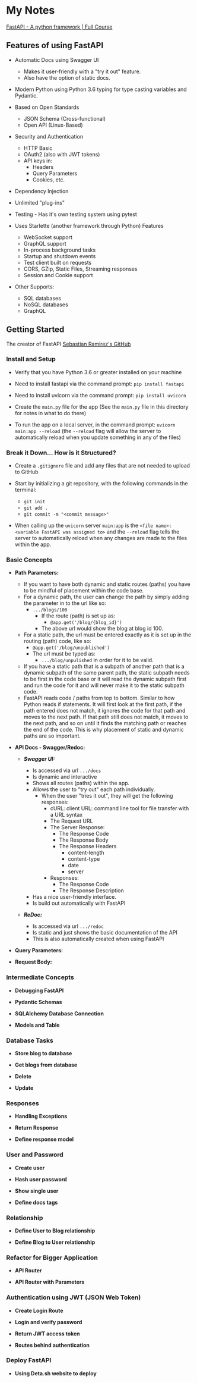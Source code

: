 # My Notes

[FastAPI - A python framework | Full Course](https://youtu.be/7t2alSnE2-I)

## Features of using FastAPI

- Automatic Docs using Swagger UI
    - Makes it user-friendly with a "try it out" feature.
    - Also have the option of static docs.

- Modern Python using Python 3.6 typing for type casting variables and Pydantic.

- Based on Open Standards
    - JSON Schema (Cross-functional)
    - Open API (Linux-Based)

- Security and Authentication
    - HTTP Basic
    - OAuth2 (also with JWT tokens)
    - API keys in:
        - Headers
        - Query Parameters
        - Cookies, etc.

- Dependency Injection

- Unlimited "plug-ins"

- Testing - Has it's own testing system using pytest

- Uses Starlette (another framework through Python) Features
    - WebSocket support
    - GraphQL support
    - In-process background tasks
    - Startup and shutdown events
    - Test client built on requests
    - CORS, GZip, Static Files, Streaming responses
    - Session and Cookie support

- Other Supports:
    - SQL databases
    - NoSQL databases
    - GraphQL


## Getting Started

The creator of FastAPI [Sebastian Ramirez's GitHub](https://github.com/tiangolo/)

### Install and Setup
- Verify that you have Python 3.6 or greater installed on your machine

- Need to install fastapi via the command prompt: `pip install fastapi`

- Need to install uvicorn via the command prompt: `pip install uvicorn`

- Create the `main.py` file for the app (See the `main.py` file in this directory for notes in what to do there)

- To run the app on a local server, in the command prompt: `uvicorn main:app --reload` (the `--reload` flag will allow the server to automatically reload when you update something in any of the files)

### Break it Down... How is it Structured?

- Create a `.gitignore` file and add any files that are not needed to upload to GitHub

- Start by initializing a git repository, with the following commands in the terminal:
    - `git init`
    - `git add .`
    - `git commit -m "<commit message>"`

- When calling up the `uvicorn` server `main:app` is the `<file name>:<variable FastAPI was assigned to>` and the `--reload` flag tells the server to automatically reload when any changes are made to the files within the app.


### Basic Concepts

- **Path Parameters:**
  - If you want to have both dynamic and static routes (paths) you have to be mindful of placement within the code base.
  - For a dynamic path, the user can change the path by simply adding the parameter in to the url like so:
    - `.../blogs/100`
      - If the route (path) is set up as:
        - `@app.get('/blog/{blog_id}')`
      - The above url would show the blog at blog id 100.
  - For a static path, the url must be entered exactly as it is set up in the routing (path) code, like so:
    - `@app.get('/blog/unpublished')`
    - The url must be typed as:
      - `.../blog/unpulished` in order for it to be valid.
  - If you have a static path that is a subpath of another path that is a dynamic subpath of the same parent path, the static subpath needs to be first in the code base or it will read the dynamic subpath first and run the code for it and will never make it to the static subpath code.
  - FastAPI reads code / paths from top to bottom. Similar to how Python reads if statements. It will first look at the first path, if the path entered does not match, it ignores the code for that path and moves to the next path. If that path still does not match, it moves to the next path, and so on until it finds the matching path or reaches the end of the code. This is why placement of static and dynamic paths are so important.

- **API Docs - Swagger/Redoc:**

  - ***Swagger UI:***
    - Is accessed via url `.../docs`
    - Is dynamic and interactive
    - Shows all routes (paths) within the app.
    - Allows the user to "try out" each path individually.
      - When the user "tries it out", they will get the following responses:
        - cURL: client URL: command line tool for file transfer with a URL syntax
        - The Request URL
        - The Server Response:
          - The Response Code 
          - The Response Body
          - The Response Headers
            - content-length
            - content-type
            - date
            - server
        - Responses:
          - The Response Code
          - The Response Description
    - Has a nice user-friendly interface.
    - Is build out automatically with FastAPI
  
  - ***ReDoc:***
    - Is accessed via url `.../redoc`
    - Is static and just shows the basic documentation of the API
    - This is also automatically created when using FastAPI

- **Query Parameters:**


- **Request Body:**


### Intermediate Concepts

- **Debugging FastAPI**


- **Pydantic Schemas**


- **SQLAlchemy Database Connection**


- **Models and Table**


### Database Tasks

- **Store blog to database**


- **Get blogs from database**


- **Delete**


- **Update**


### Responses

- **Handling Exceptions**


- **Return Response**


- **Define response model**


### User and Password

- **Create user**


- **Hash user password**


- **Show single user**


- **Define docs tags**


### Relationship

- **Define User to Blog relationship**


- **Define Blog to User relationship**


### Refactor for Bigger Application

- **API Router**


- **API Router with Parameters**


### Authentication using JWT (JSON Web Token)

- **Create Login Route**


- **Login and verify password**


- **Return JWT access token**


- **Routes behind authentication**


### Deploy FastAPI

- **Using Deta.sh website to deploy**
